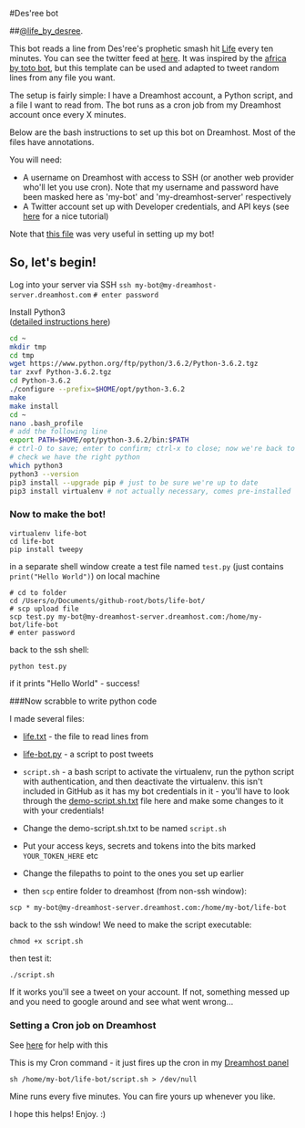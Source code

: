 #Des'ree bot

##[@life_by_desree](https://twitter.com/life_by_desree).

This bot reads a line from Des'ree's prophetic smash hit [Life](https://www.youtube.com/watch?v=BKtrWU4zaaI) every ten minutes. You can see the twitter feed at [here](https://twitter.com/life_by_desree). It was inspired by the [africa by toto bot](https://twitter.com/africabytotobot), but this template can be used and adapted to tweet random lines from any file you want.

The setup is fairly simple: I have a Dreamhost account, a Python script, and a file I want to read from. The bot runs as a cron job from my Dreamhost account once every X minutes. 

Below are the bash instructions to set up this bot on Dreamhost. Most of the files have annotations.

You will need:

- A username on Dreamhost with access to SSH (or another web provider who'll let you use cron). Note that my username and password have been masked here as 'my-bot' and 'my-dreamhost-server' respectively
- A Twitter account set up with Developer credentials, and API keys (see [here](https://www.slickremix.com/docs/how-to-get-api-keys-and-tokens-for-twitter/) for a nice tutorial)

Note that [this file](https://gist.github.com/moonmilk/8d78032debd16f31a8a9) was very useful in setting up my bot! 

## So, let's begin!

Log into your server via SSH
```ssh my-bot@my-dreamhost-server.dreamhost.com```
```# enter password```

Install Python3  
([detailed instructions here](https://help.dreamhost.com/hc/en-us/articles/115000702772-Installing-a-custom-version-of-Python-3))

```bash
cd ~
mkdir tmp
cd tmp
wget https://www.python.org/ftp/python/3.6.2/Python-3.6.2.tgz
tar zxvf Python-3.6.2.tgz 
cd Python-3.6.2 
./configure --prefix=$HOME/opt/python-3.6.2
make
make install
cd ~
nano .bash_profile
# add the following line
export PATH=$HOME/opt/python-3.6.2/bin:$PATH
# ctrl-O to save; enter to confirm; ctrl-x to close; now we're back to bash
# check we have the right python
which python3 
python3 --version
pip3 install --upgrade pip # just to be sure we're up to date
pip3 install virtualenv # not actually necessary, comes pre-installed
```

### Now to make the bot!
```
virtualenv life-bot
cd life-bot
pip install tweepy
```

in a separate shell window
create a test file named ```test.py``` (just contains ```print("Hello World")```) on local machine
```
# cd to folder
cd /Users/o/Documents/github-root/bots/life-bot/
# scp upload file
scp test.py my-bot@my-dreamhost-server.dreamhost.com:/home/my-bot/life-bot
# enter password
```

back to the ssh shell:

```
python test.py
```

if it prints "Hello World" - success!


###Now scrabble to write python code

I made several files:

- [life.txt](life.txt) - the file to read lines from
- [life-bot.py](life-bot.py) - a script to post tweets
-  ```script.sh``` - a bash script to activate the virtualenv, run the python script with authentication, and then deactivate the virtualenv. this isn't included in GitHub as it has my bot credentials in it - you'll have to look through the [demo-script.sh.txt](demo-script.sh.txt) file here and make some changes to it with your credentials!


- Change the demo-script.sh.txt to be named ```script.sh```
- Put your access keys, secrets and tokens into the bits marked ```YOUR_TOKEN_HERE``` etc
- Change the filepaths to point to the ones you set up earlier
- then ```scp``` entire folder to dreamhost (from non-ssh window):
```
scp * my-bot@my-dreamhost-server.dreamhost.com:/home/my-bot/life-bot
```

back to the ssh window! We need to make the script executable:
```
chmod +x script.sh
```
then test it:
```
./script.sh
```

If it works you'll see a tweet on your account. If not, something messed up and you need to google around and see what went wrong...

### Setting a Cron job on Dreamhost

See [here](https://help.dreamhost.com/hc/en-us/articles/215088668-How-do-I-create-a-cron-job-) for help with this 

This is my Cron command - it just fires up the cron in my [Dreamhost panel](https://panel.dreamhost.com/index.cgi?tree=advanced.cron&)
```
sh /home/my-bot/life-bot/script.sh > /dev/null
```
Mine runs every five minutes. You can fire yours up whenever you like.

I hope this helps! Enjoy. :)